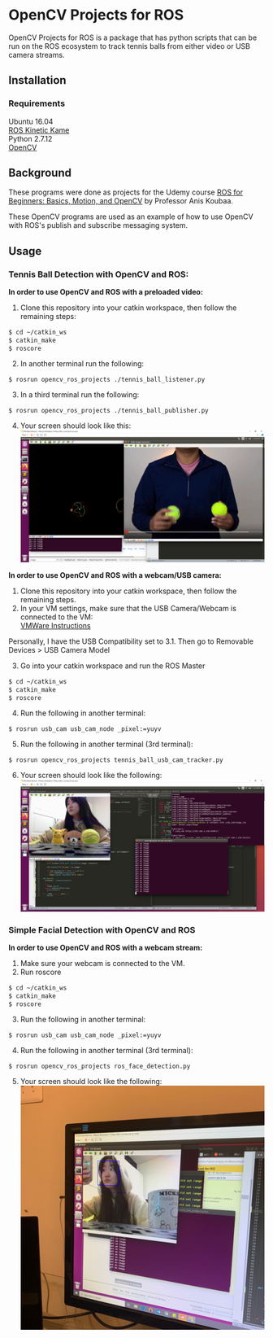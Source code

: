 # OpenCV Projects for ROS

OpenCV Projects for ROS is a package that has python scripts that can be run on the ROS ecosystem to track tennis balls from either video or USB camera streams. 

## Installation
### Requirements
Ubuntu 16.04  
[ROS Kinetic Kame](http://wiki.ros.org/kinetic/Installation)  
Python 2.7.12  
[OpenCV](https://docs.opencv.org/3.4/d2/de6/tutorial_py_setup_in_ubuntu.html)

## Background
These programs were done as projects for the Udemy course [ROS for Beginners: Basics, Motion, and OpenCV](https://www.udemy.com/course/ros-essentials/) by Professor Anis Koubaa.  

These OpenCV programs are used as an example of how to use OpenCV with ROS's publish and subscribe messaging system. 

## Usage
### Tennis Ball Detection with OpenCV and ROS:
__In order to use OpenCV and ROS with a preloaded video:__
1. Clone this repository into your catkin workspace, then follow the remaining steps:
```
$ cd ~/catkin_ws
$ catkin_make
$ roscore
```
2. In another terminal run the following:
```
$ rosrun opencv_ros_projects ./tennis_ball_listener.py
```
3. In a third terminal run the following:
```
$ rosrun opencv_ros_projects ./tennis_ball_publisher.py
```
4. Your screen should look like this:  
![Screen](images/tennis_ball.PNG)  

__In order to use OpenCV and ROS with a webcam/USB camera:__
1. Clone this repository into your catkin workspace, then follow the remaining steps.  
2. In your VM settings, make sure that the USB Camera/Webcam is connected to the VM:  
[VMWare Instructions](https://docs.vmware.com/en/VMware-Workstation-Pro/15.0/com.vmware.ws.using.doc/GUID-E003456F-EB94-4B53-9082-293D9617CB5A.html)  

Personally, I have the USB Compatibility set to 3.1. Then go to Removable Devices > USB Camera Model  

3. Go into your catkin workspace and run the ROS Master
```
$ cd ~/catkin_ws
$ catkin_make
$ roscore
```
4. Run the following in another terminal:
```
$ rosrun usb_cam usb_cam_node _pixel:=yuyv
```
5. Run the following in another terminal (3rd terminal):
```
$ rosrun opencv_ros_projects tennis_ball_usb_cam_tracker.py
```
6. Your screen should look like the following:
![Screen](images/usb_cam.PNG)

### Simple Facial Detection with OpenCV and ROS
__In order to use OpenCV and ROS with a webcam stream:__  
1. Make sure your webcam is connected to the VM.  
2. Run roscore  
```
$ cd ~/catkin_ws
$ catkin_make
$ roscore
```
3. Run the following in another terminal:
```
$ rosrun usb_cam usb_cam_node _pixel:=yuyv
```
4. Run the following in another terminal (3rd terminal):
```
$ rosrun opencv_ros_projects ros_face_detection.py
```
5. Your screen should look like the following:
![Screen](images/ros_facial_detection_pic.jpg)

